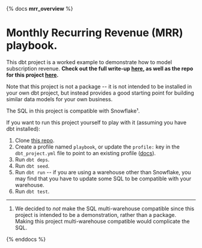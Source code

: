 {% docs __mrr_overview__ %}
# Monthly Recurring Revenue (MRR) playbook.
This dbt project is a worked example to demonstrate how to model subscription
revenue. **Check out the full write-up [here](https://blog.getdbt.com/modeling-subscription-revenue/),
as well as the repo for this project [here](https://github.com/fishtown-analytics/mrr-playbook/).**

Note that this project is not a package -- it is not intended to be installed in
your own dbt project, but instead provides a good starting point for building
similar data models for your own business.

The SQL in this project is compatible with Snowflake¹.

If you want to run this project yourself to play with it (assuming you have
dbt installed):
1. Clone [this repo](https://github.com/fishtown-analytics/mrr-playbook).
2. Create a profile named `playbook`, or update the `profile:` key in the
`dbt_project.yml` file to point to an existing profile ([docs](https://docs.getdbt.com/docs/configure-your-profile)).
3. Run `dbt deps`.
4. Run `dbt seed`.
5. Run `dbt run` -- if you are using a warehouse other than Snowflake, you may
find that you have to update some SQL to be compatible with your warehouse.
6. Run `dbt test`.
-----
1. We decided to _not_ make the SQL multi-warehouse compatible since this project
is intended to be a demonstration, rather than a package. Making this project
multi-warehouse compatible would complicate the SQL.

{% enddocs %}
